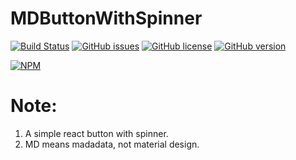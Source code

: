# MDButtonWithSpinner
[![Build Status](https://travis-ci.org/Madadata/MDButtonWithSpinner.svg?branch=master)](https://travis-ci.org/Madadata/MDButtonWithSpinner)
[![GitHub issues](https://img.shields.io/github/issues/Madadata/MDButtonWithSpinner.svg)](https://github.com/Madadata/MDButtonWithSpinner/issues)
[![GitHub license](https://img.shields.io/badge/license-MIT-blue.svg)](https://raw.githubusercontent.com/Madadata/MDButtonWithSpinner/master/LICENSE)
[![GitHub version](https://badge.fury.io/gh/Madadata%2FMDButtonWithSpinner.svg)](https://badge.fury.io/gh/Madadata%2FMDButtonWithSpinner)

[![NPM](https://nodei.co/npm/mdbuttonwithspinner.png)](https://nodei.co/npm/mdbuttonwithspinner/)
# Note:

1. A simple react button with spinner.
2. MD means madadata, not material design.
